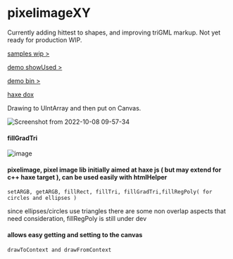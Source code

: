 # pixelimageXY

Currently adding hittest to shapes, and improving triGML markup. Not yet ready for production WIP.

[ samples wip > ](https://nanjizal.github.io/pixelimage-samples) 

[ demo showUsed > ](https://nanjizal.github.io/pixelimage/showUsed/index.html)

[ demo bin > ](https://nanjizal.github.io/pixelimage/bin/index.html)

[ haxe dox ](https://nanjizal.github.io/pixelimage/pages/)

Drawing to UIntArray and then put on Canvas.

![Screenshot from 2022-10-08 09-57-34](https://user-images.githubusercontent.com/20134338/194700314-0c1a6f2a-f0e3-4ace-ba09-114016a0cf89.png)

#### fillGradTri
![image](https://user-images.githubusercontent.com/20134338/195204970-fa2f6dee-86cf-48e5-a152-cf35e2b4d1cc.png)

#### pixelimage, pixel image lib initially aimed at haxe js ( but may extend for c++ haxe target ), can be used easily with htmlHelper
  
```setARGB, getARGB, fillRect, fillTri, fillGradTri,fillRegPoly( for circles and ellipses )```
  
since ellipses/circles use triangles there are some non overlap aspects that need consideration, fillRegPoly is still under dev 
  
#### allows easy getting and setting to the canvas 
  
```drawToContext and drawFromContext```

